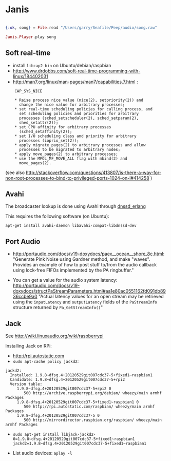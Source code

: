 Janis
=====

```elixir

{:ok, song} = File.read "/Users/garry/Seafile/Peep/audio/song.raw"

Janis.Player.play song

```

Soft real-time
--------------

- install `libcap2-bin` on Ubuntu/debian/raspbian
- <http://www.drdobbs.com/soft-real-time-programming-with-linux/184402031>
- <http://man7.org/linux/man-pages/man7/capabilities.7.html> :

```
    CAP_SYS_NICE

    * Raise process nice value (nice(2), setpriority(2)) and
      change the nice value for arbitrary processes;
    * set real-time scheduling policies for calling process, and
      set scheduling policies and priorities for arbitrary
      processes (sched_setscheduler(2), sched_setparam(2),
      shed_setattr(2));
    * set CPU affinity for arbitrary processes
      (sched_setaffinity(2));
    * set I/O scheduling class and priority for arbitrary
      processes (ioprio_set(2));
    * apply migrate_pages(2) to arbitrary processes and allow
      processes to be migrated to arbitrary nodes;
    * apply move_pages(2) to arbitrary processes;
    * use the MPOL_MF_MOVE_ALL flag with mbind(2) and
      move_pages(2).
```

(see also <http://stackoverflow.com/questions/413807/is-there-a-way-for-non-root-processes-to-bind-to-privileged-ports-1024-on-l#414258> )

Avahi
-----

The broadcaster lookup is done using Avahi through [dnssd_erlang][]

This requires the following software (on Ubuntu):

    apt-get install avahi-daemon libavahi-compat-libdnssd-dev


[dnssd_erlang]: https://github.com/benoitc/dnssd_erlang

Port Audio
----------

- <http://portaudio.com/docs/v19-doxydocs/paex__ocean__shore_8c.html>: "Generate Pink Noise using Gardner method, and make "waves". Provides an example of how to post stuff to/from the audio callback using lock-free FIFOs implemented by the PA ringbuffer."

- You can get a value for the audio system latency: <http://portaudio.com/docs/v19-doxydocs/structPaStreamParameters.html#aa1e80ac0551162fd091db8936ccbe9a0> "Actual latency values for an open stream may be retrieved using the `inputLatency` and `outputLatency` fields of the `PaStreamInfo` structure returned by `Pa_GetStreamInfo()`"

Jack
----

See http://wiki.linuxaudio.org/wiki/raspberrypi

Installing Jack on RPi:

- http://rpi.autostatic.com
- `sudo apt-cache policy jackd2`:

```
jackd2:
  Installed: 1.9.8~dfsg.4+20120529git007cdc37-5+fixed1~raspbian1
  Candidate: 1.9.8~dfsg.4+20120529git007cdc37-5+rpi2
  Version table:
     1.9.8~dfsg.4+20120529git007cdc37-5+rpi2 0
        500 http://archive.raspberrypi.org/debian/ wheezy/main armhf Packages
     1.9.8~dfsg.4+20120529git007cdc37-5+fixed1~raspbian1 0
        500 http://rpi.autostatic.com/raspbian/ wheezy/main armhf Packages
     1.9.8~dfsg.4+20120529git007cdc37-5 0
        500 http://mirrordirector.raspbian.org/raspbian/ wheezy/main armhf Packages
```

- `sudo apt-get install libjack-jackd2-0=1.9.8~dfsg.4+20120529git007cdc37-5+fixed1~raspbian1 jackd2=1.9.8~dfsg.4+20120529git007cdc37-5+fixed1~raspbian1`


- List audio devices: `aplay -l`

